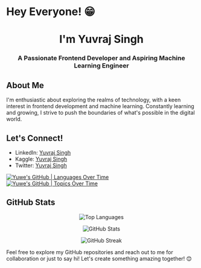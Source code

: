 # Hey Everyone! 😁

<h1 align="center">I'm Yuvraj Singh</h1>
<h3 align="center">A Passionate Frontend Developer and Aspiring Machine Learning Engineer</h3>

## About Me
I'm enthusiastic about exploring the realms of technology, with a keen interest in frontend development and machine learning. Constantly learning and growing, I strive to push the boundaries of what's possible in the digital world.

## Let's Connect!
- LinkedIn: [Yuvraj Singh](https://www.linkedin.com/in/enthusiastyuwe/)
- Kaggle: [Yuvraj Singh](https://www.kaggle.com/yuweaec)
- Twitter: [Yuvraj Singh](https://twitter.com/yuwe018)

[![Yuwe's GitHub | Languages Over Time](https://stats.quine.sh/Yuwe/languages-over-time?theme=dark)](https://quine.sh?utm_source=widgets&utm_campaign=Yuwe)
[![Yuwe's GitHub | Topics Over Time](https://stats.quine.sh/Yuwe/topics-over-time?theme=dark)](https://quine.sh?utm_source=widgets&utm_campaign=Yuwe)
## GitHub Stats
<p align="center">
  <img src="https://github-readme-stats.vercel.app/api/top-langs?username=yuweaec&show_icons=true&locale=en&layout=compact" alt="Top Languages" />
</p>

<p align="center">
  <img src="https://github-readme-stats.vercel.app/api?username=yuweaec&show_icons=true&locale=en" alt="GitHub Stats" />
</p>

<p align="center">
  <img src="https://github-readme-streak-stats.herokuapp.com/?user=yuweaec" alt="GitHub Streak" />
</p>

Feel free to explore my GitHub repositories and reach out to me for collaboration or just to say hi! Let's create something amazing together! 😊
